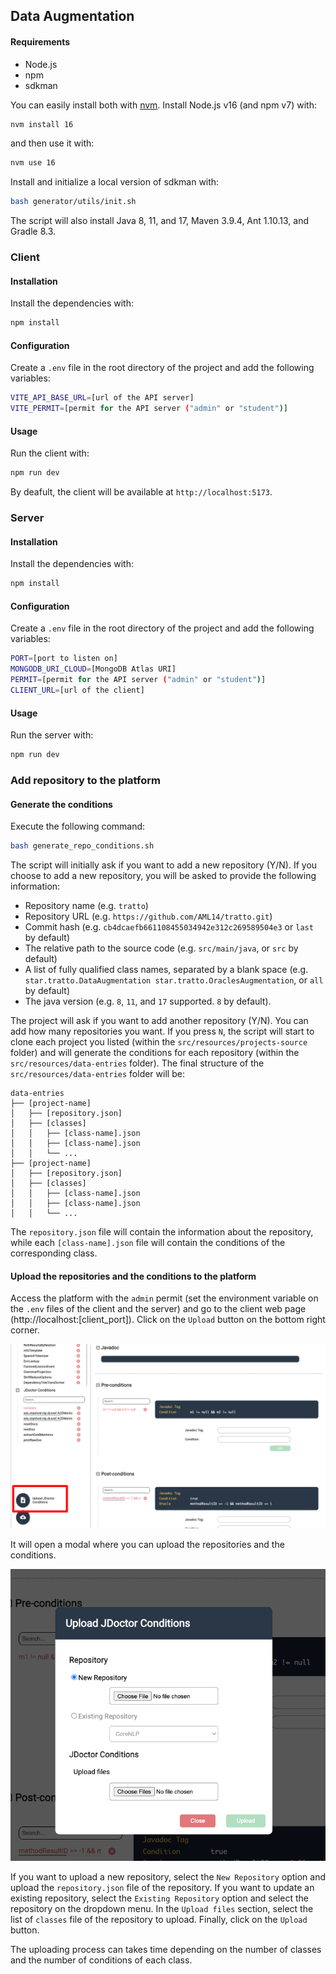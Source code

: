 ## Data Augmentation

#### Requirements
* Node.js
* npm
* sdkman

You can easily install both with [nvm](https://github.com/nvm-sh/nvm).
Install Node.js v16 (and npm v7) with:
```bash
nvm install 16
```
and then use it with:
```bash
nvm use 16
```

Install and initialize a local version of sdkman with:
```bash
bash generator/utils/init.sh 
```
The script will also install Java 8, 11, and 17, Maven 3.9.4, Ant 1.10.13, and Gradle 8.3.


### Client

#### Installation
Install the dependencies with:
```bash
npm install
```

#### Configuration
Create a `.env` file in the root directory of the project and add the following variables:
```bash
VITE_API_BASE_URL=[url of the API server]
VITE_PERMIT=[permit for the API server ("admin" or "student")]
```

#### Usage
Run the client with:
```bash
npm run dev
```
By deafult, the client will be available at `http://localhost:5173`.

### Server

#### Installation
Install the dependencies with:
```bash
npm install
```

#### Configuration
Create a `.env` file in the root directory of the project and add the following variables:
```bash
PORT=[port to listen on]
MONGODB_URI_CLOUD=[MongoDB Atlas URI]
PERMIT=[permit for the API server ("admin" or "student")]
CLIENT_URL=[url of the client]
```

#### Usage
Run the server with:
```bash
npm run dev
```

### Add repository to the platform

#### Generate the conditions

Execute the following command:
```bash
bash generate_repo_conditions.sh
```
The script will initially ask if you want to add a new repository (Y/N).
If you choose to add a new repository, you will be asked to provide the following information:
* Repository name (e.g. `tratto`)
* Repository URL (e.g. `https://github.com/AML14/tratto.git`)
* Commit hash (e.g. `cb4dcaefb661108455034942e312c269589504e3` or `last` by default)
* The relative path to the source code (e.g. `src/main/java`, or `src` by default)
* A list of fully qualified class names, separated by a blank space (e.g. `star.tratto.DataAugmentation star.tratto.OraclesAugmentation`, or `all` by default)
* The java version (e.g. `8`, `11`, and `17` supported. `8` by default).

The project will ask if you want to add another repository (Y/N). You can add how many repositories you want.
If you press `N`, the script will start to clone each project you listed (within the `src/resources/projects-source` folder) 
and will generate the conditions for each repository (within the `src/resources/data-entries` folder).
The final structure of the `src/resources/data-entries` folder will be:
```
data-entries
├── [project-name]
│   ├── [repository.json]
│   ├── [classes]
│   │   ├── [class-name].json
│   │   ├── [class-name].json
│   │   └── ...
├── [project-name]
│   ├── [repository.json]
│   ├── [classes]
│   │   ├── [class-name].json
│   │   ├── [class-name].json
│   │   └── ...
```

The `repository.json` file will contain the information about the repository, while each `[class-name].json` file will 
contain the conditions of the corresponding class.

#### Upload the repositories and the conditions to the platform
Access the platform with the `admin` permit (set the environment variable on the `.env` files of the client and the server) 
and go to the client web page (http://localhost:[client_port]). Click on the `Upload` button on the bottom right corner.

![upload conditions](./assets/upload_readme.png)

It will open a modal where you can upload the repositories and the conditions.

![upload conditions](./assets/upload_modal_readme.png)

If you want to upload a new repository, select the `New Repository` option and upload the `repository.json` file of the repository.
If you want to update an existing repository, select the `Existing Repository` option and select the repository on the dropdown menu.
In the `Upload files` section, select the list of `classes` file of the repository to upload. Finally, click on the `Upload` button.

The uploading process can takes time depending on the number of classes and the number of conditions of each class.




